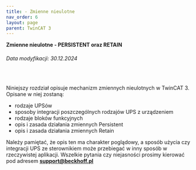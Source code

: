 ```yaml
---
title: - Zmienne nieulotne 
nav_order: 6
layout: page
parent: TwinCAT 3
---
```


**Zmienne nieulotne - PERSISTENT oraz RETAIN**
<h6> Data modyfikacji: 30.12.2024 </h6>
<br>

Niniejszy rozdział opisuje mechanizm zmiennych nieulotnych w TwinCAT 3. Opisane w niej zostaną:
- rodzaje UPSów
- sposoby integracji poszczególnych rodzajów UPS z urządzeniem
- rodzaje bloków funkcyjnych
- opis i zasada działania zmiennych Persistent
- opis i zasada działania zmiennych Retain

Należy pamiętać, że opis ten ma charakter poglądowy, a sposób użycia czy integracji UPS ze sterownikiem może przebiegać w inny sposób w rzeczywistej aplikacji. Wszelkie pytania czy niejasności prosimy kierować pod adresem **support@beckhoff.pl**
